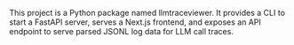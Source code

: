<!-- Use this file to provide workspace-specific custom instructions to Copilot. For more details, visit https://code.visualstudio.com/docs/copilot/copilot-customization#_use-a-githubcopilotinstructionsmd-file -->

This project is a Python package named llmtraceviewer. It provides a CLI to start a FastAPI server, serves a Next.js frontend, and exposes an API endpoint to serve parsed JSONL log data for LLM call traces.
